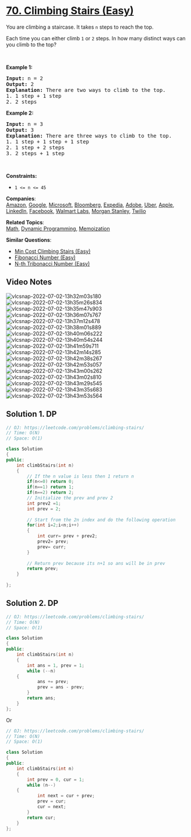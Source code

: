 # [70. Climbing Stairs (Easy)](https://leetcode.com/problems/climbing-stairs/)

<p>You are climbing a staircase. It takes <code>n</code> steps to reach the top.</p>

<p>Each time you can either climb <code>1</code> or <code>2</code> steps. In how many distinct ways can you climb to the top?</p>

<p>&nbsp;</p>
<p><strong>Example 1:</strong></p>

<pre><strong>Input:</strong> n = 2
<strong>Output:</strong> 2
<strong>Explanation:</strong> There are two ways to climb to the top.
1. 1 step + 1 step
2. 2 steps
</pre>

<p><strong>Example 2:</strong></p>

<pre><strong>Input:</strong> n = 3
<strong>Output:</strong> 3
<strong>Explanation:</strong> There are three ways to climb to the top.
1. 1 step + 1 step + 1 step
2. 1 step + 2 steps
3. 2 steps + 1 step
</pre>

<p>&nbsp;</p>
<p><strong>Constraints:</strong></p>

<ul>
	<li><code>1 &lt;= n &lt;= 45</code></li>
</ul>


**Companies**:  
[Amazon](https://leetcode.com/company/amazon), [Google](https://leetcode.com/company/google), [Microsoft](https://leetcode.com/company/microsoft), [Bloomberg](https://leetcode.com/company/bloomberg), [Expedia](https://leetcode.com/company/expedia), [Adobe](https://leetcode.com/company/adobe), [Uber](https://leetcode.com/company/uber), [Apple](https://leetcode.com/company/apple), [LinkedIn](https://leetcode.com/company/linkedin), [Facebook](https://leetcode.com/company/facebook), [Walmart Labs](https://leetcode.com/company/walmart-labs), [Morgan Stanley](https://leetcode.com/company/morgan-stanley), [Twilio](https://leetcode.com/company/twilio)

**Related Topics**:  
[Math](https://leetcode.com/tag/math/), [Dynamic Programming](https://leetcode.com/tag/dynamic-programming/), [Memoization](https://leetcode.com/tag/memoization/)

**Similar Questions**:
* [Min Cost Climbing Stairs (Easy)](https://leetcode.com/problems/min-cost-climbing-stairs/)
* [Fibonacci Number (Easy)](https://leetcode.com/problems/fibonacci-number/)
* [N-th Tribonacci Number (Easy)](https://leetcode.com/problems/n-th-tribonacci-number/)

## Video Notes

![vlcsnap-2022-07-02-13h32m03s180](https://user-images.githubusercontent.com/37560890/176992912-7da72647-bb32-41cf-9975-27511883b445.png)
![vlcsnap-2022-07-02-13h35m26s834](https://user-images.githubusercontent.com/37560890/176992914-4875a4f4-25ac-4073-80d1-1dd6b2f5baf6.png)
![vlcsnap-2022-07-02-13h35m47s903](https://user-images.githubusercontent.com/37560890/176992915-002ecf7d-3e5f-486d-b37f-6117f86467a9.png)
![vlcsnap-2022-07-02-13h36m07s767](https://user-images.githubusercontent.com/37560890/176992916-ffa022a6-1e06-4e24-a2e2-07fb1826f43b.png)
![vlcsnap-2022-07-02-13h37m12s478](https://user-images.githubusercontent.com/37560890/176992917-faaad136-d805-4b1f-b182-82a76e9153fc.png)
![vlcsnap-2022-07-02-13h38m01s889](https://user-images.githubusercontent.com/37560890/176992919-7f2c0780-38cc-41be-b697-fcf27932dff5.png)
![vlcsnap-2022-07-02-13h40m06s222](https://user-images.githubusercontent.com/37560890/176992920-5194ee69-f4e1-4de2-b682-fc342a42a242.png)
![vlcsnap-2022-07-02-13h40m54s244](https://user-images.githubusercontent.com/37560890/176992922-744ff567-8f40-43fc-8b82-c94426e77e62.png)
![vlcsnap-2022-07-02-13h41m59s711](https://user-images.githubusercontent.com/37560890/176992923-1fc882ba-ff78-4617-b035-4808abb7e831.png)
![vlcsnap-2022-07-02-13h42m14s285](https://user-images.githubusercontent.com/37560890/176992924-3020a34d-7ee0-4c33-810f-3c75cbf23f8f.png)
![vlcsnap-2022-07-02-13h42m38s267](https://user-images.githubusercontent.com/37560890/176992926-997e42b5-fff3-4c86-a164-ca563ea1b114.png)
![vlcsnap-2022-07-02-13h42m53s057](https://user-images.githubusercontent.com/37560890/176992927-ddfcf7db-4b3b-4383-aadc-3e06b2fa7006.png)
![vlcsnap-2022-07-02-13h43m00s262](https://user-images.githubusercontent.com/37560890/176992928-1642208a-db3f-4c76-a230-da19f5895a9b.png)
![vlcsnap-2022-07-02-13h43m02s810](https://user-images.githubusercontent.com/37560890/176992929-842d9746-5131-4fc8-81fe-3bdb61d2c464.png)
![vlcsnap-2022-07-02-13h43m29s545](https://user-images.githubusercontent.com/37560890/176992930-01c70e00-d074-43ef-b9e8-000e92fa7fde.png)
![vlcsnap-2022-07-02-13h43m35s683](https://user-images.githubusercontent.com/37560890/176992931-13de1dbb-ea5f-428f-999e-b2320e47395e.png)
![vlcsnap-2022-07-02-13h43m53s564](https://user-images.githubusercontent.com/37560890/176992932-cdd101ed-c469-4880-90da-2760fae7629d.png)

## Solution 1. DP

```cpp
// OJ: https://leetcode.com/problems/climbing-stairs/
// Time: O(N)
// Space: O(1)

class Solution
{
public:
    int climbStairs(int n) 
    {
        // If the n value is less then 1 return n
        if(n<=0) return 0;
        if(n==1) return 1;
        if(n==2) return 2;
        // Initialize the prev and prev 2
        int prev2 =1;
        int prev = 2;
        
        // Start from the 2n index and do the following operation
        for(int i=2;i<n;i++)
        {
            int curr= prev + prev2;
            prev2= prev;
            prev= curr;
        }
        
        // Return prev because its n+1 so ans will be in prev
        return prev;
    }
    
};
```

## Solution 2. DP

```cpp
// OJ: https://leetcode.com/problems/climbing-stairs/
// Time: O(N)
// Space: O(1)

class Solution 
{
public:
    int climbStairs(int n) 
    {
        int ans = 1, prev = 1;
        while (--n) 
	{
            ans += prev;
            prev = ans - prev;
        }
        return ans;
    }
};
```

Or

```cpp
// OJ: https://leetcode.com/problems/climbing-stairs/
// Time: O(N)
// Space: O(1)

class Solution 
{
public:
    int climbStairs(int n) 
    {
        int prev = 0, cur = 1;
        while (n--) 
	{
            int next = cur + prev;
            prev = cur;
            cur = next;
        }
        return cur;
    }
};
```

